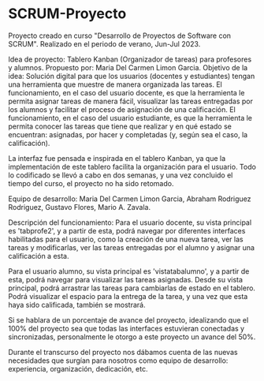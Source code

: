 # SCRUM-Proyecto
Proyecto creado en curso "Desarrollo de Proyectos de Software con SCRUM".
Realizado en el periodo de verano, Jun-Jul 2023.


Idea de proyecto: Tablero Kanban (Organizador de tareas) para profesores y alumnos. 
Propuesto por: Maria Del Carmen Limon Garcia. 
Objetivo de la idea: 
Solución digital para que los usuarios (docentes y estudiantes) tengan una herramienta que muestre de manera organizada las tareas.
El funcionamiento, en el caso del usuario docente, es que la herramienta le permita asignar tareas de manera fácil, visualizar las tareas entregadas por los alumnos y facilitar el proceso de asignación de una calificación.
El funcionamiento, en el caso del usuario estudiante, es que la herramienta le permita conocer las tareas que tiene que realizar y en qué estado se encuentran: asignadas, por hacer y completadas (y, según sea el caso, la calificación).

La interfaz fue pensada e inspirada en el tablero Kanban, ya que la implementación de este tablero facilita la organización para el usuario.
Todo lo codificado se llevó a cabo en dos semanas, y una vez concluido el tiempo del curso, el proyecto no ha sido retomado. 


Equipo de desarrollo: 
Maria Del Carmen Limon Garcia, 
Abraham Rodriguez Rodriguez, 
Gustavo Flores, 
Mario A. Zavala.

Descripción del funcionamiento:
Para el usuario docente, su vista principal es 'tabprofe2', y a partir de esta, podrá navegar por diferentes interfaces habilitadas para el usuario, como la creación de una nueva tarea, ver las tareas y modificarlas, ver las tareas entregadas por el alumno y asignar una calificación a esta.

Para el usuario alumno, su vista principal es 'vistatabalumno', y a partir de esta, podrá navegar para visualizar las tareas asignadas. Desde su vista principal, podrá arrastrar las tareas para cambiarlas de estado en el tablero. Podrá visualizar el espacio para la entrega de la tarea, y una vez que esta haya sido calificada, también se mostrará.

Si se hablara de un porcentaje de avance del proyecto, idealizando que el 100% del proyecto sea que todas las interfaces estuvieran conectadas y sincronizadas, personalmente le otorgo a este proyecto un avance del 50%.

Durante el transcurso del proyecto nos dábamos cuenta de las nuevas necesidades que surgían para nosotros como equipo de desarrollo: experiencia, organización, dedicación, etc.

